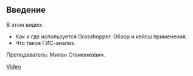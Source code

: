 ## Введение

В этом видео:

- Как и где используется Grasshopper. Обзор и кейсы применения.
- Что такое ГИС-анализ.

Преподаватель: Милан Стаменкович.

[Video](https://player.softculture.cc/embed/MGR/MGR_8.3.09_L1-1_Intro)
